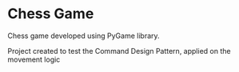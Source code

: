# Chess Game

Chess game developed using PyGame library.

Project created to test the Command Design Pattern, applied on the movement logic
